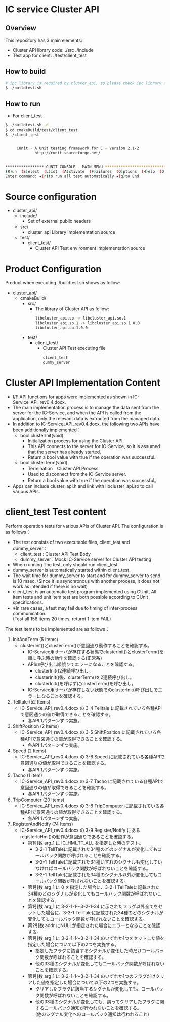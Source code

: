 # IC service Cluster API

## Overview

This repository has 3 main elements:

* Cluster API library code: ./src ./include
* Test app for client: ./test/client_test

## How to build

```bash
# ipc library is required by cluster_api, so please check ipc library and headers are installed in the system.
$ ./buildtest.sh
```

## How to run

* For client_test

```bash
$ ./buildtest.sh -d
$ cd cmakeBuild/test/client_test
$ ./client_test


     CUnit - A Unit testing framework for C - Version 2.1-2
             http://cunit.sourceforge.net/


***************** CUNIT CONSOLE - MAIN MENU ******************************
(R)un  (S)elect  (L)ist  (A)ctivate  (F)ailures  (O)ptions  (H)elp  (Q)uit
Enter command: ★(r)to run all test automatically ★(q)to End
```

# Source configuration

- cluster_api/
    - include/
        - Set of external public headers
    - src/
        - cluster_api Library implementation source
    - test/
        - client_test/
            - Cluster API Test environment implementation source

# Product Configuration

Product when executing ./buildtest.sh shows as follow:

- cluster_api/
    - cmakeBuild/
        - src/
            - The library of Cluster API as follow:
                ```bash
                libcluster_api.so -> libcluster_api.so.1
                libcluster_api.so.1 -> libcluster_api.so.1.0.0
                libcluster_api.so.1.0.0
                ```
        - test/
            - client_test/
                - Cluster API Test executing file
                    ```bash
                    client_test
                    dummy_server
                    ```

# Cluster API Implementation Content

- I/F API functions for apps were implemented as shown in IC-Service_API_rev0.4.docx.
- The main implementation process is to manage the data sent from the server for the IC-Service, and when the API is called from the application, only the relevant data is extracted from the managed data.
- In addition to IC-Service_API_rev0.4.docx, the following two APIs have been additionally implemented：
    - bool clusterInit(void)
        - Initialization process for using the Cluster API.
        - This API connects to the server for IC-Service, so it is assumed that the server has already started.
        - Return a bool value with true if the operation was successful.
    - bool clusterTerm(void)
        - Termination　Cluster API Process.
        - Used to disconnect from the IC-Service server.
        - Return a bool value with true if the operation was successful。
- Apps can include cluster_api.h and link with libcluster_api.so to call various APIs.

# client_test Test content

Perform operation tests for various APIs of Cluster API. The configuration is as follows：

- The test consists of two executable files, client_test and dummy_server：
    - client_test : Cluster API Test Body
    - dummy_server : Mock IC-Service server for Cluster API testing
- When running The test, only should run client_test.
- dummy_server is automatically started within client_test.
- The wait time for dummy_server to start and for dummy_server to send is 10 msec. 
  (Since it is asynchronous with another process, it does not work as intended if there is no wait)
- client_test is an automatic test program implemented using CUnit, All item tests and unit item test are both possible according to CUnit specifications.
- ※In rare cases, a test may fail due to timing of inter-process communication.  
(Test all 156 items 20 times, returnt 1 item FAIL)

The test items to be implemented are as follows：

1. InitAndTerm (5 Items)
    - clusterInit()とclusterTerm()が意図通り動作することを確認する。
        - IC-Service用サーバが存在する状態でclusterInit()とclusterTerm()を順に呼ぶ時の動作を確認する(正常系)
        - APIの呼び出し順誤りでエラーになることを確認する。
            - clusterInit()2連続呼び出し。
            - clusterInit()後、clusterTerm()を2連続呼び出し。
            - clusterInit()を呼ばずにclusterTerm()を呼び出し。
        - IC-Service用サーバが存在しない状態でのclusterInit()呼び出しでエラーになることを確認する。
2. Telltale (52 Items)
    - IC-Service_API_rev0.4.docx の 3-4 Telltale に記載されている各種APIで意図通りの値が取得できることを確認する。
        - 各API 1パターンずつ実施。
3. ShiftPosition (2 Items)
    - IC-Service_API_rev0.4.docx の 3-5 ShiftPosition に記載されている各種APIで意図通りの値が取得できることを確認する。
        - 各API 1パターンずつ実施。
4. Speed (2 Items)
    - IC-Service_API_rev0.4.docx の 3-6 Speed に記載されている各種APIで意図通りの値が取得できることを確認する。
        - 各API 1パターンずつ実施。
5. Tacho (1 Item)
    - IC-Service_API_rev0.4.docx の 3-7 Tacho に記載されている各種APIで意図通りの値が取得できることを確認する。
        - 各API 1パターンずつ実施。
6. TripComputer (20 Items)
    - IC-Service_API_rev0.4.docx の 3-8 TripComputer に記載されている各種APIで意図通りの値が取得できることを確認する。
        - 各API 1パターンずつ実施。
7. RegisterAndNotify (74 Items)
    - IC-Service_API_rev0.4.docx の 3-9 Register/Notify にある registerIcHmi()の動作が意図通りであることを確認する。
        - 第1引数 arg_1 に IC_HMI_TT_ALL を指定した時のテスト。
            - 3-2-1 TellTaleに記載された34種のどのシグナルが変化してもコールバック関数が呼ばれることを確認する。
            - 3-2-1 TellTaleに記載された34種いずれのシグナルも変化していなければコールバック関数が呼ばれないことを確認する。
            - 3-2-1 TellTaleに記載された34種のシグナル以外が変化してもコールバック関数が呼ばれないことを確認する。
        - 第1引数 arg_1 に 0 を指定した場合に、3-2-1 TellTaleに記載された34種のどのシグナルが変化してもコールバック関数が呼ばれないことを確認する。
        - 第1引数 arg_1 に 3-2-1-1～3-2-1-34 に示されたフラグ以外全てをセットした場合に、3-2-1 TellTaleに記載された34種のどのシグナルが変化してもコールバック関数が呼ばれないことを確認する。
        - 第2引数 addr にNULLが指定された場合にエラーとなることを確認する。
        - 第1引数 arg_1 に 3-2-1-1～3-2-1-34 のいずれか1つをセットした値を指定した場合について以下の2つを実施する。
            - 指定したフラグに該当するシグナルが変化した時だけコールバック関数が呼ばれることを確認する。
            - 他の33種のシグナルが変化してもコールバック関数が呼ばれないことを確認する。
        - 第1引数 arg_1 に 3-2-1-1～3-2-1-34 のいずれか1つのフラグだけクリアした値を指定した場合について以下の2つを実施する。
            - クリアしたフラグに該当するシグナルが変化しても、コールバック関数が呼ばれないことを確認する。
            - 他の33種のシグナルが変化しても、誤ってクリアしたフラグに関するコールバック通知が行われないことを確認する。  
            (他のシグナル変化へのコールバック通知は行われること)
